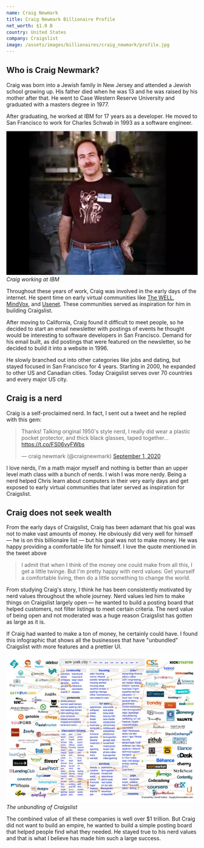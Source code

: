 ```yaml
---
name: Craig Newmark
title: Craig Newmark Billionaire Profile
net_worth: $1.0 B
country: United States
company: Craigslist
image: /assets/images/billionaires/craig_newmark/profile.jpg
---
```

## Who is Craig Newmark?

Craig was born into a Jewish family in New Jersey and attended a Jewish school growing up. His father died when he was 13 and he was raised by his mother after that. He went to Case Western Reserve University and graduated with a masters degree in 1977.

After graduating, he worked at IBM for 17 years as a developer. He moved to San Francisco to work for Charles Schwab in 1993 as a software engineer.

![Craig Newmark working at IBM](/assets/images/billionaires/craig_newmark/craig_ibm.jpg)
*Craig working at IBM*

Throughout these years of work, Craig was involved in the early days of the internet. He spent time on early virtual communities like [The WELL](https://en.wikipedia.org/wiki/The_WELL), [MindVox](https://en.wikipedia.org/wiki/MindVox), and [Usenet](https://en.wikipedia.org/wiki/Usenet). These communities served as inspiration for him in building Craigslist.

After moving to California, Craig found it difficult to meet people, so he decided to start an email newsletter with postings of events he thought would be interesting to software developers in San Francisco. Demand for his email built, as did postings that were featured on the newsletter, so he decided to build it into a website in 1996.

He slowly branched out into other categories like jobs and dating, but stayed focused in San Francisco for 4 years. Starting in 2000, he expanded to other US and Canadian cities. Today Craigslist serves over 70 countries and every major US city.

## Craig is a nerd

Craig is a self-proclaimed nerd. In fact, I sent out a tweet and he replied with this gem:

<blockquote class="twitter-tweet"><p lang="en" dir="ltr">Thanks! Talking original 1950&#39;s style nerd, I really did wear a plastic pocket protector, and thick black glasses, taped together... <a href="https://t.co/FS06vyFWbs">https://t.co/FS06vyFWbs</a></p>&mdash; craig newmark (@craignewmark) <a href="https://twitter.com/craignewmark/status/1300803097669763072?ref_src=twsrc%5Etfw">September 1, 2020</a></blockquote> <script async src="https://platform.twitter.com/widgets.js" charset="utf-8"></script>

I love nerds, I'm a math major myself and nothing is better than an upper level math class with a bunch of nerds. I wish I was more nerdy. Being a nerd helped Chris learn about computers in their very early days and get exposed to early virtual communities that later served as inspiration for Craigslist.

## Craig does not seek wealth

From the early days of Craigslist, Craig has been adamant that his goal was not to make vast amounts of money. He obviously did very well for himself — he is on this billionaire list — but his goal was not to make money. He was happy providing a comfortable life for himself. I love the quote mentioned in the tweet above

> I admit that when I think of the money one could make from all this, I get a little twinge. But I'm pretty happy with nerd values: Get yourself a comfortable living, then do a little something to change the world.

From studying Craig's story, I think he has been consistently motivated by nerd values throughout the whole journey. Nerd values led him to make things on Craigslist largely open — he wanted to build a posting board that helped customers, not filter listings to meet certain criteria. The nerd value of being open and not moderated was a huge reason Craigslist has gotten as large as it is.

If Craig had wanted to make a ton of money, he certainly could have. I found this infographic that shows all the businesses that have "unbundled" Craigslist with more features and a prettier UI.

![Craigslist Unbundling](/assets/images/billionaires/craig_newmark/craigslist_unbundling.jpg)
*The unbundling of Craigslist*

The combined value of all these companies is well over $1 trillion. But Craig did not want to build an empire, he wanted to build a simple posting board that helped people find what they needed. He stayed true to his nerd values and that is what I believe has made him such a large success.
